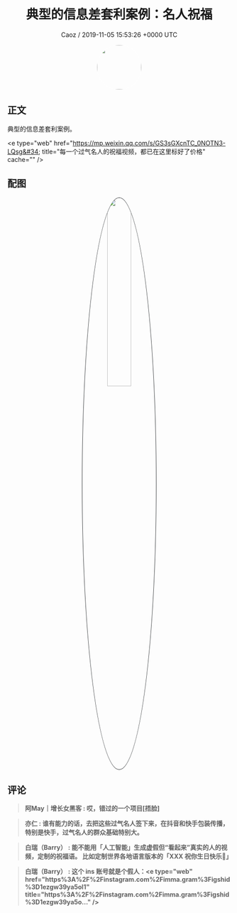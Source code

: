 <h1 align="center">典型的信息差套利案例：名人祝福</h1>
<p align="center">
    <a>Caoz / 2019-11-05 15:53:26 &#43;0000 UTC</a>
</p>

<div align="center">
    <img src="https://images.zsxq.com/Fq1ec0LaMgzg1iEwJesuuOoekfTn?e=1590940799&amp;token=kIxbL07-8jAj8w1n4s9zv64FuZZNEATmlU_Vm6zD:gitkG3UJjUIIFGyx27kihI1V6bQ=" width="100" height="100" style="border:1px solid;border-radius:50%; color:#ffffff"/>
</div>

## 正文

<div>
典型的信息差套利案例。

&lt;e type=&#34;web&#34; href=&#34;https://mp.weixin.qq.com/s/GS3sGXcnTC_0NOTN3-LQsg&#34; title=&#34;每一个过气名人的祝福视频，都已在这里标好了价格&#34; cache=&#34;&#34; /&gt;
</div>

## 配图
<div class="image" align="center">

<img src="https://images.zsxq.com/FjUmDGY6iKegBFCXK6R3oMn2ph8w?e=1590940799&amp;token=kIxbL07-8jAj8w1n4s9zv64FuZZNEATmlU_Vm6zD:0oJ53K2K2r6p4MqpzmqZpWg28PI=" width="33%" height="33%" style="border:1px solid;border-radius:50%; color:#3c3f41"/>

</div>

## 评论

<div align="left">
<div>

<blockquote >
<span> <strong>阿May｜增长女黑客 : 哎，错过的一个项目[捂脸] </strong></span>
</blockquote>

<blockquote >
<span> <strong>亦仁 : 谁有能力的话，去把这些过气名人签下来，在抖音和快手包装传播，特别是快手，过气名人的群众基础特别大。 </strong></span>
</blockquote>

<blockquote >
<span> <strong>白瑞（Barry） : 能不能用「人工智能」生成虚假但“看起来”真实的人的视频，定制的祝福语。
比如定制世界各地语言版本的「XXX 祝你生日快乐🎂」 </strong></span>
</blockquote>

<blockquote >
<span> <strong>白瑞（Barry） : 这个 ins 账号就是个假人：&lt;e type=&#34;web&#34; href=&#34;https%3A%2F%2Finstagram.com%2Fimma.gram%3Figshid%3D1ezgw39ya5ol1&#34; title=&#34;https%3A%2F%2Finstagram.com%2Fimma.gram%3Figshid%3D1ezgw39ya5o...&#34; /&gt; </strong></span>
</blockquote>

</div>
</div>